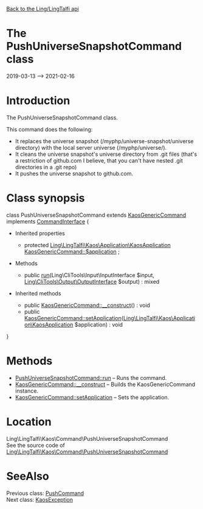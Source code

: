 [Back to the Ling/LingTalfi api](https://github.com/lingtalfi/LingTalfi/blob/master/doc/api/Ling/LingTalfi.md)



The PushUniverseSnapshotCommand class
================
2019-03-13 --> 2021-02-16






Introduction
============

The PushUniverseSnapshotCommand class.

This command does the following:

- It replaces the universe snapshot (/myphp/universe-snapshot/universe directory) with the local server universe (/myphp/universe/).
- It cleans the universe snapshot's universe directory from .git files (that's a restriction of github.com I believe, that you can't have
             nested .git directories in a .git repo)
- It pushes the universe snapshot to github.com.



Class synopsis
==============


class <span class="pl-k">PushUniverseSnapshotCommand</span> extends [KaosGenericCommand](https://github.com/lingtalfi/LingTalfi/blob/master/doc/api/Ling/LingTalfi/Kaos/Command/KaosGenericCommand.md) implements [CommandInterface](https://github.com/lingtalfi/CliTools/blob/master/doc/api/Ling/CliTools/Command/CommandInterface.md) {

- Inherited properties
    - protected [Ling\LingTalfi\Kaos\Application\KaosApplication](https://github.com/lingtalfi/LingTalfi/blob/master/doc/api/Ling/LingTalfi/Kaos/Application/KaosApplication.md) [KaosGenericCommand::$application](#property-application) ;

- Methods
    - public [run](https://github.com/lingtalfi/LingTalfi/blob/master/doc/api/Ling/LingTalfi/Kaos/Command/PushUniverseSnapshotCommand/run.md)(Ling\CliTools\Input\InputInterface $input, [Ling\CliTools\Output\OutputInterface](https://github.com/lingtalfi/CliTools/blob/master/doc/api/Ling/CliTools/Output/OutputInterface.md) $output) : mixed

- Inherited methods
    - public [KaosGenericCommand::__construct](https://github.com/lingtalfi/LingTalfi/blob/master/doc/api/Ling/LingTalfi/Kaos/Command/KaosGenericCommand/__construct.md)() : void
    - public [KaosGenericCommand::setApplication](https://github.com/lingtalfi/LingTalfi/blob/master/doc/api/Ling/LingTalfi/Kaos/Command/KaosGenericCommand/setApplication.md)([Ling\LingTalfi\Kaos\Application\KaosApplication](https://github.com/lingtalfi/LingTalfi/blob/master/doc/api/Ling/LingTalfi/Kaos/Application/KaosApplication.md) $application) : void

}






Methods
==============

- [PushUniverseSnapshotCommand::run](https://github.com/lingtalfi/LingTalfi/blob/master/doc/api/Ling/LingTalfi/Kaos/Command/PushUniverseSnapshotCommand/run.md) &ndash; Runs the command.
- [KaosGenericCommand::__construct](https://github.com/lingtalfi/LingTalfi/blob/master/doc/api/Ling/LingTalfi/Kaos/Command/KaosGenericCommand/__construct.md) &ndash; Builds the KaosGenericCommand instance.
- [KaosGenericCommand::setApplication](https://github.com/lingtalfi/LingTalfi/blob/master/doc/api/Ling/LingTalfi/Kaos/Command/KaosGenericCommand/setApplication.md) &ndash; Sets the application.





Location
=============
Ling\LingTalfi\Kaos\Command\PushUniverseSnapshotCommand<br>
See the source code of [Ling\LingTalfi\Kaos\Command\PushUniverseSnapshotCommand](https://github.com/lingtalfi/LingTalfi/blob/master/Kaos/Command/PushUniverseSnapshotCommand.php)



SeeAlso
==============
Previous class: [PushCommand](https://github.com/lingtalfi/LingTalfi/blob/master/doc/api/Ling/LingTalfi/Kaos/Command/PushCommand.md)<br>Next class: [KaosException](https://github.com/lingtalfi/LingTalfi/blob/master/doc/api/Ling/LingTalfi/Kaos/Exception/KaosException.md)<br>
